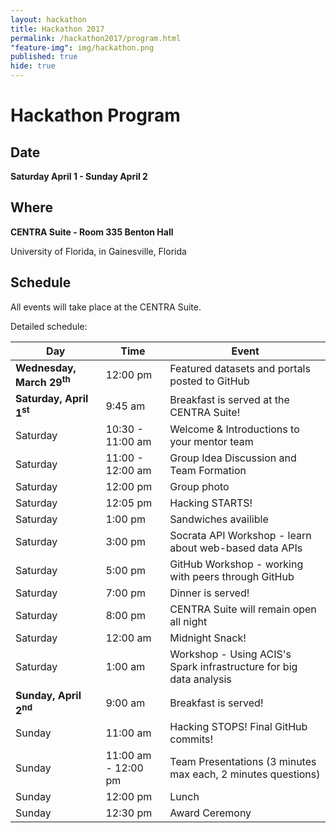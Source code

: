 ```yaml
---
layout: hackathon
title: Hackathon 2017
permalink: /hackathon2017/program.html
"feature-img": img/hackathon.png
published: true
hide: true
---
```


# Hackathon Program

## Date

**Saturday April 1 - Sunday April 2**

## Where

**CENTRA Suite - Room 335 Benton Hall**

University of Florida, in Gainesville, Florida

## Schedule

All events will take place at the CENTRA Suite.

Detailed schedule:

| Day | Time | Event |
|---|---|---|
| **Wednesday, March 29<sup>th</sup>** | 12:00 pm | Featured datasets and portals posted to GitHub |
| **Saturday, April 1<sup>st</sup>** | 9:45 am | Breakfast is served at the CENTRA Suite! |
| Saturday | 10:30 - 11:00 am | Welcome & Introductions to your mentor team |
| Saturday | 11:00 - 12:00 am | Group Idea Discussion and Team Formation |
| Saturday | 12:00 pm | Group photo |
| Saturday | 12:05 pm | Hacking STARTS! |
| Saturday | 1:00 pm | Sandwiches availible |
| Saturday | 3:00 pm | Socrata API Workshop - learn about web-based data APIs |
| Saturday | 5:00 pm | GitHub Workshop - working with peers through GitHub |
| Saturday | 7:00 pm | Dinner is served! |
| Saturday | 8:00 pm | CENTRA Suite will remain open all night |
| Saturday | 12:00 am | Midnight Snack! |
| Saturday | 1:00 am | Workshop - Using ACIS's Spark infrastructure for big data analysis |
| **Sunday, April 2<sup>nd</sup>** | 9:00 am | Breakfast is served! |
| Sunday | 11:00 am | Hacking STOPS! Final GitHub commits! |
| Sunday | 11:00 am - 12:00 pm | Team Presentations (3 minutes max each, 2 minutes questions) |
| Sunday | 12:00 pm | Lunch |
| Sunday | 12:30 pm | Award Ceremony |

